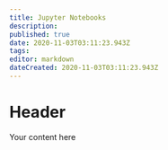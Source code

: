 ```yaml
---
title: Jupyter Notebooks
description: 
published: true
date: 2020-11-03T03:11:23.943Z
tags: 
editor: markdown
dateCreated: 2020-11-03T03:11:23.943Z
---
```


# Header
Your content here